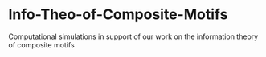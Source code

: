 # Info-Theo-of-Composite-Motifs
Computational simulations in support of our work on the information theory of composite motifs

